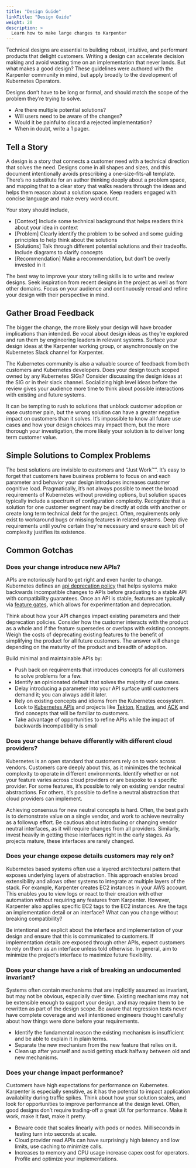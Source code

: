 ```yaml
---
title: "Design Guide"
linkTitle: "Design Guide"
weight: 20
description: >
  Learn how to make large changes to Karpenter
---
```


Technical designs are essential to building robust, intuitive, and performant products that delight customers. Writing a design can accelerate decision making and avoid wasting time on an implementation that never lands. But what makes a good design? These guidelines were authored with the Karpenter community in mind, but apply broadly to the development of Kubernetes Operators.

Designs don’t have to be long or formal, and should match the scope of the problem they’re trying to solve.

* Are there multiple potential solutions?
* Will users need to be aware of the changes?
* Would it be painful to discard a rejected implementation?
* When in doubt, write a 1 pager.

## Tell a Story

A design is a story that connects a customer need with a technical direction that solves the need. Designs come in all shapes and sizes, and this document intentionally avoids prescribing a one-size-fits-all template. There’s no substitute for an author thinking deeply about a problem space, and mapping that to a clear story that walks readers through the ideas and helps them reason about a solution space. Keep readers engaged with concise language and make every word count.

Your story should include,

* [Context] Include some technical background that helps readers think about your idea in context
* [Problem] Clearly identify the problem to be solved and some guiding principles to help think about the solutions
* [Solutions] Talk through different potential solutions and their tradeoffs. Include diagrams to clarify concepts
* [Recommendation] Make a recommendation, but don’t be overly invested in it

The best way to improve your story telling skills is to write and review designs. Seek inspiration from recent designs in the project as well as from other domains. Focus on your audience and continuously reread and refine your design with their perspective in mind.

## Gather Broad Feedback

The bigger the change, the more likely your design will have broader implications than intended. Be vocal about design ideas as they’re explored and run them by engineering leaders in relevant systems. Surface your design ideas at the Karpenter working group, or asynchronously on the Kubernetes Slack channel for Karpenter.

The Kubernetes community is also a valuable source of feedback from both customers and Kubernetes developers. Does your design touch scoped owned by any Kubernetes SIGs? Consider discussing the design ideas at the SIG or in their slack channel. Socializing high level ideas before the review gives your audience more time to think about possible interactions with existing and future systems.

It can be tempting to rush to solutions that unblock customer adoption or ease customer pain, but the wrong solution can have a greater negative impact on customers than it solves. It’s impossible to know all future use cases and how your design choices may impact them, but the more thorough your investigation, the more likely your solution is to deliver long term customer value.

## Simple Solutions to Complex Problems

The best solutions are invisible to customers and “Just Work™”. It’s easy to forget that customers have business problems to focus on and each parameter and behavior your design introduces increases customer cognitive load. Pragmatically, it’s not always possible to meet the broad requirements of Kubernetes without providing options, but solution spaces typically include a spectrum of configuration complexity.  Recognize that a solution for one customer segment may be directly at odds with another or create long term technical debt for the project. Often, requirements only exist to workaround bugs or missing features in related systems. Deep dive requirements until you’re certain they’re necessary and ensure each bit of complexity justifies its existence.

## Common Gotchas

### Does your change introduce new APIs?

APIs are notoriously hard to get right and even harder to change. Kubernetes defines an [api deprecation policy](https://kubernetes.io/docs/reference/using-api/deprecation-policy/) that helps systems make backwards incompatible changes to APIs before graduating to a stable API with compatibility guarantees. Once an API is stable, features are typically via [feature gates](https://kubernetes.io/docs/reference/command-line-tools-reference/feature-gates/), which allows for experimentation and deprecation.

Think about how your API changes impact existing parameters and their deprecation policies. Consider how the customer interacts with the product as a whole and if the feature supersedes or overlaps with existing concepts. Weigh the costs of deprecating existing features to the benefit of simplifying the product for all future customers. The answer will change depending on the maturity of the product and breadth of adoption.

Build minimal and maintainable APIs by:

* Push back on requirements that introduces concepts for all customers to solve problems for a few.
* Identify an opinionated default that solves the majority of use cases.
* Delay introducing a parameter into your API surface until customers demand it; you can always add it later.
* Rely on existing concepts and idioms from the Kubernetes ecosystem. Look to [Kubernetes APIs](https://pkg.go.dev/k8s.io/api/core/v1) and projects like [Tekton](https://github.com/tektoncd/cli), [Knative](https://github.com/knative/serving), and [ACK](https://github.com/aws-controllers-k8s) and find concepts that will be familiar to customers.
* Take advantage of opportunities to refine APIs while the impact of backwards incompatibility is small

### Does your change behave differently with different cloud providers?

Kubernetes is an open standard that customers rely on to work across vendors. Customers care deeply about this, as it minimizes the technical complexity to operate in different environments. Identify whether or not your feature varies across cloud providers or are bespoke to a specific provider. For some features, it’s possible to rely on existing vendor neutral abstractions. For others, it’s possible to define a neutral abstraction that cloud providers can implement.

Achieving consensus for new neutral concepts is hard. Often, the best path is to demonstrate value on a single vendor, and work to achieve neutrality as a followup effort. Be cautious about introducing or changing vendor neutral interfaces, as it will require changes from all providers. Similarly, invest heavily in getting these interfaces right in the early stages. As projects mature, these interfaces are rarely changed.

### Does your change expose details customers may rely on?

Kubernetes based systems often use a layered architectural pattern that exposes underlying layers of abstraction. This approach enables broad extensibility and allows other systems to integrate at multiple layers of the stack. For example, Karpenter creates EC2 instances in your AWS account. This enables you to view logs or react to their creation with other automation without requiring any features from Karpenter. However, Karpenter also applies specific EC2 tags to the EC2 instances. Are the tags an implementation detail or an interface? What can you change without breaking compatibility?

Be intentional and explicit about the interface and implementation of your design and ensure that this is communicated to customers. If implementation details are exposed through other APIs, expect customers to rely on them as an interface unless told otherwise. In general, aim to minimize the project’s interface to maximize future flexibility.

### Does your change have a risk of breaking an undocumented invariant?

Systems often contain mechanisms that are implicitly assumed as invariant, but may not be obvious, especially over time. Existing mechanisms may not be extensible enough to support your design, and may require them to be rewritten as part of the design scope. Be aware that regression tests never have complete coverage and well intentioned engineers thought carefully about how things were done before your requirements.

* Identify the fundamental reason the existing mechanism is insufficient and be able to explain it in plain terms.
* Separate the new mechanism from the new feature that relies on it.
* Clean up after yourself and avoid getting stuck halfway between old and new mechanisms.

### Does your change impact performance?

Customers have high expectations for performance on Kubernetes. Karpenter is especially sensitive, as it has the potential to impact application availability during traffic spikes. Think about how your solution scales, and look for opportunities to improve performance at the design level. Often, good designs don’t require trading-off a great UX for performance. Make it work, make it fast, make it pretty.

* Beware code that scales linearly with pods or nodes. Milliseconds in testing turn into seconds at scale.
* Cloud provider read APIs can have surprisingly high latency and low limits, use caching to minimize calls.
* Increases to memory and CPU usage increase capex cost for operators. Profile and optimize your implementations.
